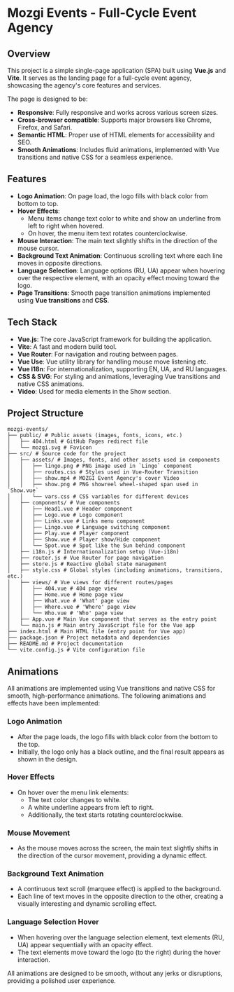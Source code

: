 # Mozgi Events - Full-Cycle Event Agency

## Overview

This project is a simple single-page application (SPA) built using **Vue.js** and **Vite**. It serves as the landing page for a full-cycle event agency, showcasing the agency's core features and services.

The page is designed to be:
- **Responsive**: Fully responsive and works across various screen sizes.
- **Cross-browser compatible**: Supports major browsers like Chrome, Firefox, and Safari.
- **Semantic HTML**: Proper use of HTML elements for accessibility and SEO.
- **Smooth Animations**: Includes fluid animations, implemented with Vue transitions and native CSS for a seamless experience.

## Features

- **Logo Animation**: On page load, the logo fills with black color from bottom to top.
- **Hover Effects**:
  - Menu items change text color to white and show an underline from left to right when hovered.
  - On hover, the menu item text rotates counterclockwise.
- **Mouse Interaction**: The main text slightly shifts in the direction of the mouse cursor.
- **Background Text Animation**: Continuous scrolling text where each line moves in opposite directions.
- **Language Selection**: Language options (RU, UA) appear when hovering over the respective element, with an opacity effect moving toward the logo.
- **Page Transitions**: Smooth page transition animations implemented using **Vue transitions** and **CSS**.

## Tech Stack

- **Vue.js**: The core JavaScript framework for building the application.
- **Vite**: A fast and modern build tool.
- **Vue Router**: For navigation and routing between pages.
- **Vue Use**: Vue utility library for handling mouse move listening etc.
- **Vue I18n**: For internationalization, supporting EN, UA, and RU languages.
- **CSS & SVG**: For styling and animations, leveraging Vue transitions and native CSS animations.
- **Video**: Used for media elements in the Show section.

## Project Structure

```arduino
mozgi-events/
├── public/ # Public assets (images, fonts, icons, etc.)
│   ├── 404.html # GitHub Pages redirect file
│   └── mozgi.svg # Favicon
├── src/ # Source code for the project
│   ├── assets/ # Images, fonts, and other assets used in components
│   │   ├── lingo.png # PNG image used in `Lingo` component
│   │   ├── routes.css # Styles used in Vue-Router Transition
│   │   ├── show.mp4 # MOZGI Event Agency's cover Video
│   │   ├── show.png # PNG showreel wheel-shaped span used in `Show.vue`
│   │   └── vars.css # CSS variables for different devices
│   ├── components/ # Vue components
│   │   ├── Head1.vue # Header component
│   │   ├── Logo.vue # Logo component
│   │   ├── Links.vue # Links menu component
│   │   ├── Lingo.vue # Language switching component
│   │   ├── Play.vue # Player component
│   │   ├── Show.vue # Player show/Hide component
│   │   └── Spot.vue # Spot like the Sun behind component
│   ├── i18n.js # Internationalization setup (Vue-i18n)
│   ├── router.js # Vue Router for page navigation
│   ├── store.js # Reactive global state management
│   ├── style.css # Global styles (including animations, transitions, etc.)
│   ├── views/ # Vue views for different routes/pages
│   │   ├── 404.vue # 404 page view
│   │   ├── Home.vue # Home page view
│   │   ├── What.vue # 'What' page view
│   │   ├── Where.vue # 'Where' page view
│   │   └── Who.vue # 'Who' page view
│   ├── App.vue # Main Vue component that serves as the entry point
│   └── main.js # Main entry JavaScript file for the Vue app
├── index.html # Main HTML file (entry point for Vue app)
├── package.json # Project metadata and dependencies
├── README.md # Project documentation
└── vite.config.js # Vite configuration file
```

## Animations

All animations are implemented using Vue transitions and native CSS for smooth, high-performance animations. The following animations and effects have been implemented:

### Logo Animation
- After the page loads, the logo fills with black color from the bottom to the top.
- Initially, the logo only has a black outline, and the final result appears as shown in the design.

### Hover Effects
- On hover over the menu link elements:
  - The text color changes to white.
  - A white underline appears from left to right.
  - Additionally, the text starts rotating counterclockwise.

### Mouse Movement
- As the mouse moves across the screen, the main text slightly shifts in the direction of the cursor movement, providing a dynamic effect.

### Background Text Animation
- A continuous text scroll (marquee effect) is applied to the background.
- Each line of text moves in the opposite direction to the other, creating a visually interesting and dynamic scrolling effect.

### Language Selection Hover
- When hovering over the language selection element, text elements (RU, UA) appear sequentially with an opacity effect.
- The text elements move toward the logo (to the right) during the hover interaction.

All animations are designed to be smooth, without any jerks or disruptions, providing a polished user experience.
